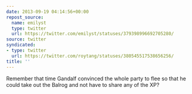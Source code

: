 ```yaml
---
date: 2013-09-19 04:14:56+00:00
repost_source:
  name: emilyst
  type: twitter
  url: https://twitter.com/emilyst/statuses/379398996692705280/
source: twitter
syndicated:
- type: twitter
  url: https://twitter.com/roytang/statuses/380545517538656256/
title: ''
---
```


Remember that time Gandalf convinced the whole party to flee so that he could take out the Balrog and not have to share any of the XP?